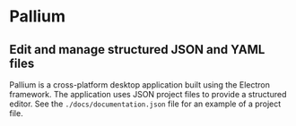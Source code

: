 # Pallium

## Edit and manage structured JSON and YAML files

Pallium is a cross-platform desktop application built using the Electron framework. The application uses JSON project files to provide a structured editor. See the `./docs/documentation.json` file for an example of a project file.
